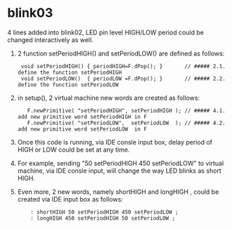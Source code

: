 # blink03
4 lines added into blink02, LED pin level HIGH/LOW period could be changed interactively as well.


1. 2 function setPeriodHIGH() and setPeriodLOW() are defined as follows:

        void setPeriodHIGH() { periodHIGH=F.dPop(); }       // ##### 2.1. define the function setPeriodHIGH
        void setPeriodLOW()  { periodLOW =F.dPop(); }       // ##### 2.2. define the function setPeriodLOW


2. in setup(), 2 virtual machine new words are created as follows:

          F.newPrimitive( "setPeriodHIGH", setPeriodHIGH ); // ##### 4.1. add new primitive word setPeriodHIGH in F
          F.newPrimitive( "setPeriodLOW",  setPeriodLOW  ); // ##### 4.2. add new primitive word setPeriodLOW  in F

3. Once this code is running, via IDE consle input box, delay period of HIGH or LOW could be set at any time.


4. For example, sending "50 setPeriodHIGH 450 setPeriodLOW" to virtual machine, via IDE consle input, will
   change the way LED blinks as short HIGH.
   
   
5. Even more, 2 new words, namely shortHIGH and longHIGH , could be created via IDE input box as follows:

           : shortHIGH 50 setPeriodHIGH 450 setPeriodLOW ;
           : longHIGH 450 setPeriodHIGH 50 setPeriodLOW ;

